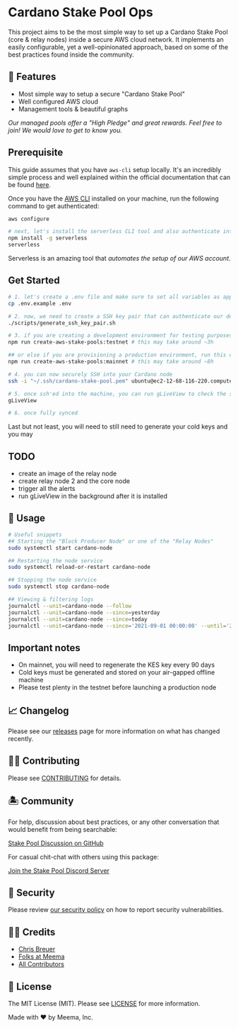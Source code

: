# Cardano Stake Pool Ops

This project aims to be the most simple way to set up a Cardano Stake Pool (core & relay nodes) inside a secure AWS cloud network. It implements an easily configurable, yet a well-opinionated approach, based on some of the best practices found inside the community.

## 🐋 Features

- Most simple way to setup a secure "Cardano Stake Pool"
- Well configured AWS cloud
- Management tools & beautiful graphs

_Our managed pools offer a "High Pledge" and great rewards. Feel free to join! We would love to get to know you._

## Prerequisite

This guide assumes that you have `aws-cli` setup locally. It's an incredibly simple process and well explained within the official documentation that can be found [here](https://docs.aws.amazon.com/cli/latest/userguide/install-cliv2.html).

Once you have the [AWS CLI](https://docs.aws.amazon.com/cli/latest/userguide/install-cliv2.html) installed on your machine, run the following command to get authenticated:

```bash
aws configure

# next, let's install the serverless CLI tool and also authenticate into it
npm install -g serverless
serverless
```

Serverless is an amazing tool that _automates the setup of our AWS account._

## Get Started

```bash
# 1. let's create a .env file and make sure to set all variables as appropriate
cp .env.example .env

# 2. now, we need to create a SSH key pair that can authenticate our device securely with AWS
./scripts/generate_ssh_key_pair.sh

# 3. if you are creating a development environment for testing purposes, run the following command
npm run create-aws-stake-pools:testnet # this may take around ~3h

## or else if you are provisioning a production environment, run this command
npm run create-aws-stake-pools:mainnet # this may take around ~8h

# 4. you can now securely SSH into your Cardano node
ssh -i "~/.ssh/cardano-stake-pool.pem" ubuntu@ec2-12-68-116-220.compute-1.amazonaws.com -p 22

# 5. once ssh'ed into the machine, you can run gLiveView to check the status of the sync
gLiveView

# 6. once fully synced

```

Last but not least, you will need to still need to generate your cold keys and you may

## TODO

- create an image of the relay node
- create relay node 2 and the core node
- trigger all the alerts
- run gLiveView in the background after it is installed

## 🐙 Usage

```bash
# Useful snippets
## Starting the "Block Producer Node" or one of the "Relay Nodes"
sudo systemctl start cardano-node

## Restarting the node service
sudo systemctl reload-or-restart cardano-node

## Stopping the node service
sudo systemctl stop cardano-node

## Viewing & filtering logs
journalctl --unit=cardano-node --follow
journalctl --unit=cardano-node --since=yesterday
journalctl --unit=cardano-node --since=today
journalctl --unit=cardano-node --since='2021-09-01 00:00:00' --until='2021-09-30 12:00:00'
```

## Important notes

- On mainnet, you will need to regenerate the KES key every 90 days
- Cold keys must be generated and stored on your air-gapped offline machine
- Please test plenty in the testnet before launching a production node

## 📈 Changelog

Please see our [releases](https://github.com/meemalabs/cardano-stake-pool-aws/releases) page for more information on what has changed recently.

## 💪🏼 Contributing

Please see [CONTRIBUTING](.github/CONTRIBUTING.md) for details.

## 🏝 Community

For help, discussion about best practices, or any other conversation that would benefit from being searchable:

[Stake Pool Discussion on GitHub](https://github.com/meemalabs/cardano-stake-pool-aws/discussions)

For casual chit-chat with others using this package:

[Join the Stake Pool Discord Server](https://discord.meema.io)

## 🚨 Security

Please review [our security policy](https://github.com/meemalabs/cardano-stake-pool-aws/security/policy) on how to report security vulnerabilities.

## 🙏🏼 Credits

- [Chris Breuer](https://github.com/Chris1904)
- [Folks at Meema](https://github.com/meemalabs)
- [All Contributors](../../contributors)

## 📄 License

The MIT License (MIT). Please see [LICENSE](LICENSE.md) for more information.

Made with ❤️ by Meema, Inc.
